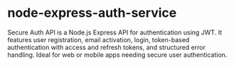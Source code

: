 # node-express-auth-service
Secure Auth API is a Node.js Express API for authentication using JWT. It features user registration, email activation, login, token-based authentication with access and refresh tokens, and structured error handling. Ideal for web or mobile apps needing secure user authentication.
